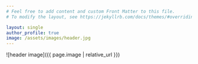 ```yaml
---
# Feel free to add content and custom Front Matter to this file.
# To modify the layout, see https://jekyllrb.com/docs/themes/#overriding-theme-defaults

layout: single
author_profile: true
image: /assets/images/header.jpg
---
```


![header image]({{ page.image | relative_url }})

